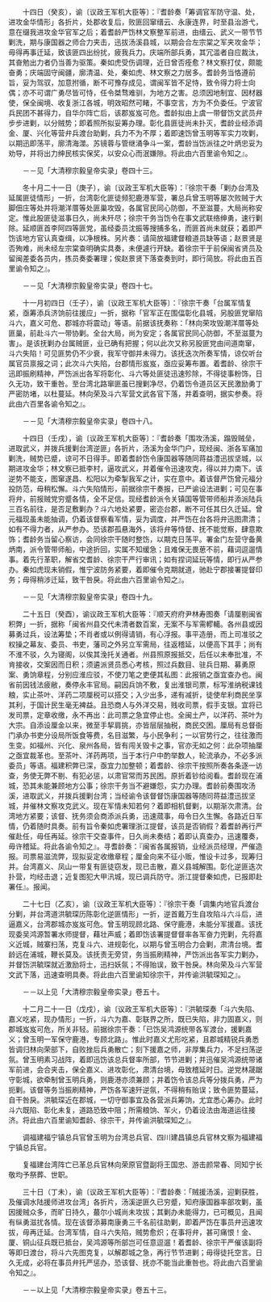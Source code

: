 <!-- { "loadSidebar": true } -->
　　十四日（癸亥），谕〔议政王军机大臣等〕：『耆龄奏「筹调官军防守温、处，进攻金华情形」各折片，处郡收复后，败匪回窜缙云、永康连界，时至县治游弋，意在缀我进攻金华官军之后；着耆龄严饬林文察整军前进，由缙云、武义一带节节剿洗，期与康国器之师合力夹击，迅拔汤溪县城，以期会合左宗棠之军夹攻金华；毋得再事迁延，致该匪四出纷扰，疲我兵力。庆端所部兵勇，其冗滥者自应裁汰，其奋勉出力者仍当善为驱策。秦如虎受伤调理，近日曾否痊愈？林文察打仗，颇能奋勇；庆端固守闽疆，廓清温、处，秦如虎、林文察之力居多。耆龄务当恪遵前旨，妥为驾驭，加意拊循，断不可豫存成见，谓闽军皆不足恃，致令得力将士向偶；亦不可谓广勇尽皆可恃，任令桀骛难驯，为地方之害。总须因地制宜、因材器使，保全闽境、收复浙江各城，明效昭然可睹，不事空言，方为不负委任。宁波官兵民团不甚得力，自华尔阵亡后，该郡岌岌可危。耆龄拟由上虞一带督饬文武员弁步步进剿，以分贼势；即着照所拟妥筹办理。彰化县匪徒尚未扑灭，耆龄业经添调金、厦、兴化等营弁兵渡台助剿，兵力不为不厚；着即速饬曾玉明等军实力攻剿，以期迅即荡平，廓清海澨。苏镜蓉与管继涌争斗一案，耆龄当饬派往之叶炳忠妥为劝导，并将出力绅民核实保奖，以安众心而泯嫌隙。将此由六百里谕令知之』。

　　－－见「大清穆宗毅皇帝实录」卷四十三。

　　冬十月二十一日（庚子），谕〔议政王军机大臣等〕：『徐宗干奏「剿办台湾及延属匪徒情形」一折，台湾彰化匪徒频犯鹿港军营，署总兵曾玉明等屡次败贼于大脚佃庄等处并将潮洋厝等处匪巢攻毁，各属官民同心防御，不至滋蔓，大局尚称安定。惟此股匪徒滋事日久，尚未歼尽；徐宗干务当饬令在事文武联络绅勇，速行剿除。延顺匪首李阿四等匪党，虽经委员沈振等搜捕多名，而匪首尚未就获；着即严饬该地方官认真查缉，以净根株。另片奏：请简放福建督粮道员缺等语；赵景贤是否殉难，尚未经左宗棠查明确实具奏，未便遽行开缺。着徐宗干于前保闽省贤员及留闽差委各员内，拣员奏委署理；俟赵景贤下落查奏到时，即行简放。将此由五百里谕令知之』。

　　－－见「大清穆宗毅皇帝实录」卷四十七。

　　十一月初四日（壬子），谕〔议政王军机大臣等〕：『徐宗干奏「台属军情复紧，亟筹添兵济饷前往援应」一折，据称「官军正在围偪彰化县城，另股匪党窜陷斗六，嘉义可危、郡城亦将震动」等语。前据该抚奏称：「林向荣攻毁潮洋厝等处匪巢，前赴斗六一带协剿。全台大局，尚为安定；各属官民同心防御，不至滋蔓为害」。是该抚剿办台属贼匪，业已确有把握；何以此次又称另股匪党由间道南窜，斗六失陷！可见匪势仍不少衰，我军守御并未得力。该抚迭次所奏军情，谅仅听台属官员禀报之词；此次斗六失陷，台郡情形岌岌，亟应妥筹布置。着耆龄、徐宗干迅即振刷精神，严饬派出各军将彰化、斗六等处匪徒迅速殄除，不得徒事粉饰，日久无功，致干重咎。至台湾北路窜匪虽已搜剿净尽，仍着饬令道员区天民激励勇丁严密防堵，以杜蔓延。林向荣及斗六军营文武各官下落，并着查明，据实参奏。将此由六百里各谕令知之』。

　　－－见「大清穆宗毅皇帝实录」卷四十八。

　　十四日（壬戌），谕〔议政王军机大臣等〕：『耆龄奏「围攻汤溪，蹋毁贼垒，进取武义，并拨兵援剿台湾逆匪」各折片，汤溪为金华门户，现经闽、浙各军痛加剿洗，贼势已蹙，谅可不日得手。即着耆龄饬令康国器等随同蒋益澧迅拔坚城，以期进攻金华；林文察已抵李村，逼攻武义，并着催令迅速攻克，得以并力南下。该逆势不能支，图窜遂昌、松阳以为牵掣我军之计，实在意中。着该督严饬曾元福分投防范，毋稍松懈。斗六失陷情形，前据徐宗干奏报，已严谕设法进剿；可见在事将弁，前报贼党穷蹙各情，全不足信。现经耆龄派令关镇国等管带师船并添派陆兵三百名前往，是否足敷剿办？斗六地处紧要，密迩台郡，断不可任其日久迁延。曾元福现虽未能抽调，仍着该督察看军情，妥为调度，并严饬在台各将弁迅图肃清；如有不得力者，从严参办。恐该郡孤悬海外，该将弁等恃督、抚不能觉察，肆意欺饰；耆龄务当留心察访，会同徐宗干随时整饬，以期克日荡平。署金门左营守备黄炳南，派令管带师船，中途折回，实属不知缓急；且难保无畏葸不前，藉词逗遛情事。着先行革职，解省交耆龄、徐宗干严行审讯；如有捏词延玩等情，即行从严参办。秦如虎现未销假，惟宁波防务紧要，着即催令克期就道，驰赴宁郡接署提督印务；毋得稍涉迁延，致干咎戾。将此由六百里谕令知之』。

　　－－见「大清穆宗毅皇帝实录」卷四十九。

　　二十五日（癸酉），谕议政王军机大臣等：『顺天府府尹林寿图奏「请厘剔闽省积弊」一折，据称「闽省州县交代未清者数百案，无案不与军需轇轕。各州县或因募勇过兵，设法筹垫；不肖者或以例得请销，有心浮报。事平造册，而上司准驳之权操之幕友、委员、书吏，藩司之外另立军需局，往返稽延，以便高下其手；尚有不淮不驳，久为寝阁，以俟其浼托关通者。州县照原报抵交，后任以未奉批准，不肯接收，交案因而日积；须遴派贤员悉心考核，照过兵数目、驻兵日期、募勇原案、勇饷章程，分别应淮应驳，不使刀笔之吏便其私图：此报销之亟宜查办也。闽省前因钱法疲敝，奏停永丰官局。嗣因兵饷不敷，复出淮银司票，标写淮纳税课钱粮，实止茶叶、洋药二项厘税可以搭交；入少出多，递有减折，徒使牟利商民坐享其利，于国计民生毫无裨益。且恐商人与外洋交易，贱收司票，假手支银。宜将已发司票，定章收缴，永不再出：此司票之急宜停止也。全闽土产，以洋药、茶叶为大宗。自添设厘金以来，微至手挈肩挑，亦皆层层抽税，商民交困。厘局有总督衙门承办书吏分设局所饭食等费，名目滋繁，与小民争利；一以官势行之，往往激而生变。如福州、兴化、泉州各局，皆有闯关毁卡之事，官亦无如之何：此杂项抽厘之亟宜裁革也。至茶叶、洋药两项，当于本行户中酌举数人，轮流承办，不必多派委员」等语。福建积弊已深，亟宜力加整顿；着耆龄、徐宗干按照所奏各条逐一访查，务使无弊不剔、有犯必惩，以肃官常而苏民困。原折着钞给阅看。耆龄现在浦城，恐其未能兼顾地方公事；徐宗干务当不避嫌怨，实力办理。耆龄前奏围攻汤溪，进取武义，并拨兵援剿台湾；当经谕令该督督饬康国器等随同蒋益澧迅拔坚城，并催林文察攻克武义。现在军情未知若何？着即相机督剿，以期渐次肃清。台湾地方紧要；该督、抚务须会商添派兵勇，迅速蒇事，毋令日久生懈。各路近日军情，仍着随时具奏。前有旨令秦如虎署理浙江提督，该员是否销假？着耆龄再行严催赴任，毋任再延。徐宗干交查事件，日久尚未奏结；着即认真查办，迅速覆奏，毋许稽延。将此各谕令知之』。寻耆龄奏：『闽省各属报销，业经派员经理，严催造报。司票易滋流弊，现拟妥定收缴章程；厘金向来不征小贩，惟设卡过多，现筹归并。台湾嘉义、凤山一带复有匪徒窃发，现已击散，嘉义县城解围。彰化逆匪迭次扑营，均经击退；近复图犯大甲汛城，现已调兵防守。浙江提督秦如虎，已报即赴署任』。报闻。

　　二十七日（乙亥），谕〔议政王军机大臣等〕：『徐宗干奏「调集内地官兵渡台分剿，并台湾道洪毓琛历陈彰化逆匪情形」一折，逆首戴万生自攻陷斗六斗后，进逼嘉义，台湾郡城亦岌岌可危。曾玉明现顾北路、保守鹿港，未能分军援嘉。该抚现委吴鸿源暂署水师提督，藉壮声威；着即饬该署提督督率各军奋力兜剿，先将嘉义近城，贼寨扫荡，克复斗六、进规彰化，以期与曾玉明合力会剿，肃清台境。耆龄远在浦城，鞭长莫及。该抚责无旁贷，务当振刷精神，严饬派出各军实力剿办，并督饬洪毓琛就近激励将士，迅扫妖氛；不得贻误，致干咎戾。林向荣及斗六军营文武下落，迅速查明具奏。将此由六百里谕知徐宗干，并传谕洪毓琛知之』。

　　－－以上见「大清穆宗毅皇帝实录」卷五十。

　　十二月二十一日（戊戍），谕〔议政王军机大臣等〕：『洪毓琛奏「斗六失陷、嘉义吃紧，现办情形」一折，斗六为嘉、彰联界之所，既已失陷，非力固嘉义，则郡城岌岌可危，所关非轻。前据徐宗干奏：「已饬吴鸿源统带各军渡台，援剿嘉义；曾玉明一军保守鹿港，专顾北路」。惟此时嘉义尤形吃紧，且郡城精锐兵勇悉皆调归林向荣部下，自败挫后兵勇散亡；刻下援嘉之师，非厚集兵力，不足扫荡逆氛。曾玉明素习战阵，着即迅饬该总兵督率所部，节节进剿；并迅催吴鸿源统带诸军前进，会合夹击，保全嘉义、进攻彰化，肃清台境，毋致稽延时日。逆党林晟踞守彰城，欲牵制曾玉明兵勇，则鹿港亦须兼顾；并着饬令该总兵等分拨兵勇，严为扼剿。该督等务当振刷精神，严饬各军速歼逆氛，不得稍有贻误；致令匪势蔓延，自干咎戾。洪毓琛近在郡城，一切守御事宜及各营派兵筹饷，尤宜悉心筹办。此时斗六既陷、彰化未复，道路恐致中阻；所需粮饷、军火，仍着设法由海道运往接济。将此由六百里谕知耆龄、徐宗干，并传谕洪毓琛知之』。

　　调福建福宁镇总兵官曾玉明为台湾总兵官、四川建昌镇总兵官林文察为福建福宁镇总兵官。

　　复福建台湾阵亡已革总兵官林向荣原官暨副将王国忠、游击颜常春、同知宁长敬均予祭葬、世职。

　　三十日（丁未），谕〔议政王军机大臣等〕：『耆龄奏：「贼援汤溪，迎剿获胜，及催调水陆援师进攻台湾」各折片，汤溪逆匪久已穷蹙，知府康国器率部攻剿，虽因援贼众多，而旷日持久，蕞尔小城尚未攻拔；其剿办未能得力，已可概见，且闻有纵勇滋扰各情。现在该督添募南康勇三千名前往助剿，即着严饬在事员弁迅速攻拔，毋再迁延。台湾军情，自斗六失陷，贼势愈炽；在事将弁，甚可痛恨！金、厦、铜山征兵既已抵台，吴鸿源等所部岂可任意逗遛！着耆龄、徐宗干严催该副将等即日渡台，将斗六先图克复，以解郡城之急，再行节节进剿；毋得徒托空言。日久无成，必将在事员弁托严惩办，恐该督、抚亦不能当此重咎也。将此由六百里谕令知之』。

　　－－以上见「大清穆宗毅皇帝实录」卷五十三。

